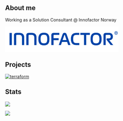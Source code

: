 ## About me

Working as a Solution Consultant @ Innofactor Norway

<img align="center" width="370" src="https://github.com/fridtjofaugust/fridtjofaugust/blob/main/Pictures/innofactorlogo.png" alt="Awesome"/>

## Projects

<a href="https://www.terraform.io" target="_blank"> <img src="https://upload.wikimedia.org/wikipedia/commons/0/04/Terraform_Logo.svg" alt="terraform" height="100"/> </a> 

## Stats

<a href="https://github.com/fridtjofaugust/github-readme-stats">
 
<img align="center" width="370" src="https://github-readme-stats.vercel.app/api?username=fridtjofaugust&show_icons=true&theme=github_dark&hide=issues,prs" />
</a>
 
[![](https://img.shields.io/badge/LinkedIn-fridtjofaugust-blue)](https://www.linkedin.com/in/fridtjofaugustbarfod/)



  




